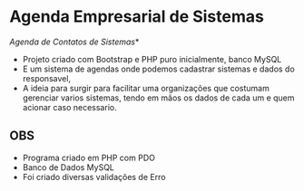 # Agenda Empresarial de Sistemas

*Agenda de Contatos de Sistemas**

- Projeto criado com Bootstrap e PHP puro inicialmente, banco MySQL
- E um sistema de agendas onde podemos cadastrar sistemas e dados do responsavel, 
- A ideia para surgir para facilitar uma organizações que costumam gerenciar varios sistemas, tendo em mãos os dados de cada um e quem acionar caso necessario.

## OBS

- Programa criado em PHP com PDO
- Banco de Dados MySQL
- Foi criado diversas validações de Erro
  